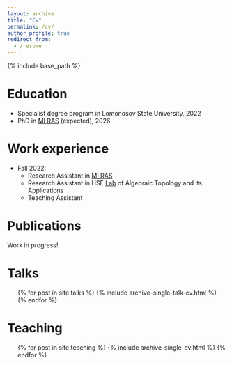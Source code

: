 ```yaml
---
layout: archive
title: "CV"
permalink: /cv/
author_profile: true
redirect_from:
  - /resume
---
```


{% include base_path %}

Education
======
* Specialist degree program in Lomonosov State University, 2022
* PhD in [MI RAS](https://www.mi-ras.ru/index.php?c=main&l=1) (expected), 2026

Work experience
======
* Fall 2022:
  * Research Assistant in [MI RAS](https://www.mi-ras.ru/index.php?c=main&l=1)
  * Research Assistant in HSE [Lab](https://cs.hse.ru/en/ata-lab/about) of Algebraic Topology and its Applications 
  * Teaching Assistant
  

Publications
======
  Work in progress!
  
Talks
======
  <ul>{% for post in site.talks %}
    {% include archive-single-talk-cv.html %}
  {% endfor %}</ul>
  
Teaching
======
  <ul>{% for post in site.teaching %}
    {% include archive-single-cv.html %}
  {% endfor %}</ul>
  
